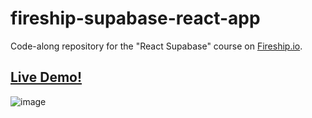 # fireship-supabase-react-app

Code-along repository for the "React Supabase" course on [Fireship.io](https://fireship.io/courses/supabase/).

## [Live Demo!](https://main--stunning-dango-2e9f6f.netlify.app/)

![image](https://user-images.githubusercontent.com/2955510/227127848-6e3111f8-b9c3-4865-964d-b8905c5c76b0.png)
